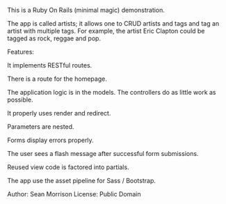 This is a Ruby On Rails (minimal magic) demonstration.

The app is called artists; it allows one to CRUD artists and tags and tag an artist with multiple tags.
For example, the artist Eric Clapton could be tagged as rock, reggae and pop.

Features:

It implements RESTful routes.

There is a route for the homepage.

The application logic is in the models.  The controllers do as little work as possible.

It properly uses render and redirect.

Parameters are nested.

Forms display errors properly.

The user sees a flash message after successful form submissions.

Reused view code is factored into partials.
 
The app use the asset pipeline for Sass / Bootstrap.

Author: Sean Morrison
License: Public Domain


